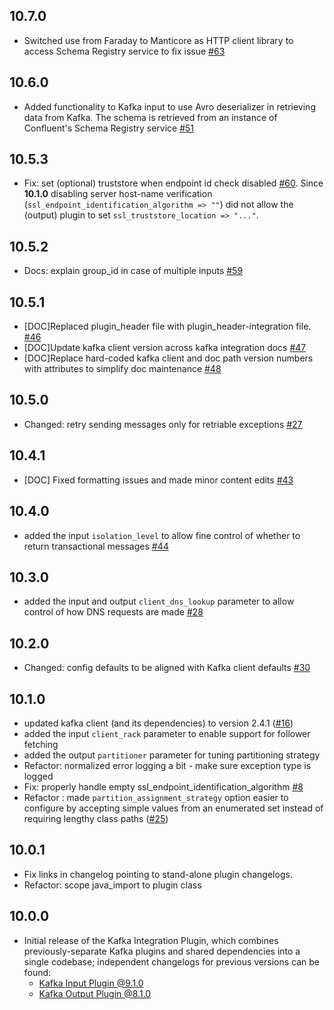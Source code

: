 ## 10.7.0
  - Switched use from Faraday to Manticore as HTTP client library to access Schema Registry service 
    to fix issue [#63](https://github.com/logstash-plugins/logstash-integration-kafka/pull/63) 

## 10.6.0
  - Added functionality to Kafka input to use Avro deserializer in retrieving data from Kafka. The schema is retrieved
    from an instance of Confluent's Schema Registry service [#51](https://github.com/logstash-plugins/logstash-integration-kafka/pull/51)
     
## 10.5.3
  - Fix: set (optional) truststore when endpoint id check disabled [#60](https://github.com/logstash-plugins/logstash-integration-kafka/pull/60).
    Since **10.1.0** disabling server host-name verification (`ssl_endpoint_identification_algorithm => ""`) did not allow 
    the (output) plugin to set `ssl_truststore_location => "..."`.

## 10.5.2
  - Docs: explain group_id in case of multiple inputs [#59](https://github.com/logstash-plugins/logstash-integration-kafka/pull/59)

## 10.5.1
  - [DOC]Replaced plugin_header file with plugin_header-integration file. [#46](https://github.com/logstash-plugins/logstash-integration-kafka/pull/46)
  - [DOC]Update kafka client version across kafka integration docs [#47](https://github.com/logstash-plugins/logstash-integration-kafka/pull/47)
  - [DOC]Replace hard-coded kafka client and doc path version numbers with attributes to simplify doc maintenance [#48](https://github.com/logstash-plugins/logstash-integration-kafka/pull/48)  

## 10.5.0
  - Changed: retry sending messages only for retriable exceptions [#27](https://github.com/logstash-plugins/logstash-integration-kafka/pull/29)

## 10.4.1
  - [DOC] Fixed formatting issues and made minor content edits [#43](https://github.com/logstash-plugins/logstash-integration-kafka/pull/43)

## 10.4.0
 - added the input `isolation_level` to allow fine control of whether to return transactional messages [#44](https://github.com/logstash-plugins/logstash-integration-kafka/pull/44)

## 10.3.0
  - added the input and output `client_dns_lookup` parameter to allow control of how DNS requests are made [#28](https://github.com/logstash-plugins/logstash-integration-kafka/pull/28)

## 10.2.0
  - Changed: config defaults to be aligned with Kafka client defaults [#30](https://github.com/logstash-plugins/logstash-integration-kafka/pull/30)

## 10.1.0
  - updated kafka client (and its dependencies) to version 2.4.1 ([#16](https://github.com/logstash-plugins/logstash-integration-kafka/pull/16))
  - added the input `client_rack` parameter to enable support for follower fetching
  - added the output `partitioner` parameter for tuning partitioning strategy
  - Refactor: normalized error logging a bit - make sure exception type is logged
  - Fix: properly handle empty ssl_endpoint_identification_algorithm [#8](https://github.com/logstash-plugins/logstash-integration-kafka/pull/8)
  - Refactor : made `partition_assignment_strategy` option easier to configure by accepting simple values from an enumerated set instead of requiring lengthy class paths ([#25](https://github.com/logstash-plugins/logstash-integration-kafka/pull/25))

## 10.0.1
  - Fix links in changelog pointing to stand-alone plugin changelogs.
  - Refactor: scope java_import to plugin class


## 10.0.0
  - Initial release of the Kafka Integration Plugin, which combines
    previously-separate Kafka plugins and shared dependencies into a single
    codebase; independent changelogs for previous versions can be found:
     - [Kafka Input Plugin @9.1.0](https://github.com/logstash-plugins/logstash-input-kafka/blob/v9.1.0/CHANGELOG.md)
     - [Kafka Output Plugin @8.1.0](https://github.com/logstash-plugins/logstash-output-kafka/blob/v8.1.0/CHANGELOG.md)
